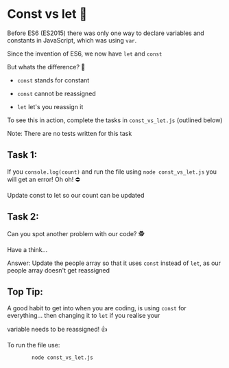 # Const vs let 🥊

Before ES6 (ES2015) there was only one way to declare variables and constants in JavaScript, which was using `var`.

Since the invention of ES6, we now have `let` and `const`

But whats the difference? 🤔

- `const` stands for constant

- `const` cannot be reassigned

- `let` let's you reassign it

To see this in action, complete the tasks in `const_vs_let.js` (outlined below)

Note: There are no tests written for this task

## Task 1:

If you `console.log(count)` and run the file using `node const_vs_let.js` you will get an error! Oh oh! ⛔️

Update const to let so our count can be updated

## Task 2:

Can you spot another problem with our code? 🕵️

Have a think...

Answer: Update the people array so that it uses `const` instead of `let`, as our people array doesn't get reassigned

## Top Tip:

A good habit to get into when you are coding, is using `const` for everything... then changing it to `let` if you realise your

variable needs to be reassigned! 👍

To run the file use:

            node const_vs_let.js
